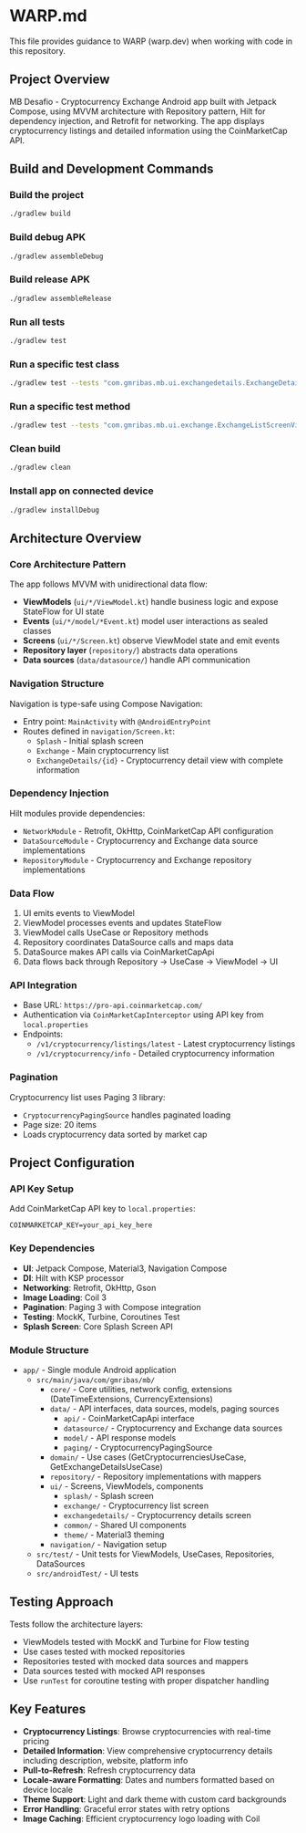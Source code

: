 # WARP.md

This file provides guidance to WARP (warp.dev) when working with code in this repository.

## Project Overview
MB Desafio - Cryptocurrency Exchange Android app built with Jetpack Compose, using MVVM architecture with Repository pattern, Hilt for dependency injection, and Retrofit for networking. The app displays cryptocurrency listings and detailed information using the CoinMarketCap API.

## Build and Development Commands

### Build the project
```bash
./gradlew build
```

### Build debug APK
```bash
./gradlew assembleDebug
```

### Build release APK
```bash
./gradlew assembleRelease
```

### Run all tests
```bash
./gradlew test
```

### Run a specific test class
```bash
./gradlew test --tests "com.gmribas.mb.ui.exchangedetails.ExchangeDetailsScreenViewModelTest"
```

### Run a specific test method
```bash
./gradlew test --tests "com.gmribas.mb.ui.exchange.ExchangeListScreenViewModelTest.testMethodName"
```

### Clean build
```bash
./gradlew clean
```

### Install app on connected device
```bash
./gradlew installDebug
```

## Architecture Overview

### Core Architecture Pattern
The app follows MVVM with unidirectional data flow:
- **ViewModels** (`ui/*/ViewModel.kt`) handle business logic and expose StateFlow for UI state
- **Events** (`ui/*/model/*Event.kt`) model user interactions as sealed classes
- **Screens** (`ui/*/Screen.kt`) observe ViewModel state and emit events
- **Repository layer** (`repository/`) abstracts data operations
- **Data sources** (`data/datasource/`) handle API communication

### Navigation Structure
Navigation is type-safe using Compose Navigation:
- Entry point: `MainActivity` with `@AndroidEntryPoint`
- Routes defined in `navigation/Screen.kt`:
  - `Splash` - Initial splash screen
  - `Exchange` - Main cryptocurrency list
  - `ExchangeDetails/{id}` - Cryptocurrency detail view with complete information

### Dependency Injection
Hilt modules provide dependencies:
- `NetworkModule` - Retrofit, OkHttp, CoinMarketCap API configuration
- `DataSourceModule` - Cryptocurrency and Exchange data source implementations
- `RepositoryModule` - Cryptocurrency and Exchange repository implementations

### Data Flow
1. UI emits events to ViewModel
2. ViewModel processes events and updates StateFlow
3. ViewModel calls UseCase or Repository methods
4. Repository coordinates DataSource calls and maps data
5. DataSource makes API calls via CoinMarketCapApi
6. Data flows back through Repository → UseCase → ViewModel → UI

### API Integration
- Base URL: `https://pro-api.coinmarketcap.com/`
- Authentication via `CoinMarketCapInterceptor` using API key from `local.properties`
- Endpoints:
  - `/v1/cryptocurrency/listings/latest` - Latest cryptocurrency listings
  - `/v1/cryptocurrency/info` - Detailed cryptocurrency information

### Pagination
Cryptocurrency list uses Paging 3 library:
- `CryptocurrencyPagingSource` handles paginated loading
- Page size: 20 items
- Loads cryptocurrency data sorted by market cap

## Project Configuration

### API Key Setup
Add CoinMarketCap API key to `local.properties`:
```
COINMARKETCAP_KEY=your_api_key_here
```

### Key Dependencies
- **UI**: Jetpack Compose, Material3, Navigation Compose
- **DI**: Hilt with KSP processor
- **Networking**: Retrofit, OkHttp, Gson
- **Image Loading**: Coil 3
- **Pagination**: Paging 3 with Compose integration
- **Testing**: MockK, Turbine, Coroutines Test
- **Splash Screen**: Core Splash Screen API

### Module Structure
- `app/` - Single module Android application
  - `src/main/java/com/gmribas/mb/`
    - `core/` - Core utilities, network config, extensions (DateTimeExtensions, CurrencyExtensions)
    - `data/` - API interfaces, data sources, models, paging sources
      - `api/` - CoinMarketCapApi interface
      - `datasource/` - Cryptocurrency and Exchange data sources
      - `model/` - API response models
      - `paging/` - CryptocurrencyPagingSource
    - `domain/` - Use cases (GetCryptocurrenciesUseCase, GetExchangeDetailsUseCase)
    - `repository/` - Repository implementations with mappers
    - `ui/` - Screens, ViewModels, components
      - `splash/` - Splash screen
      - `exchange/` - Cryptocurrency list screen
      - `exchangedetails/` - Cryptocurrency details screen
      - `common/` - Shared UI components
      - `theme/` - Material3 theming
    - `navigation/` - Navigation setup
  - `src/test/` - Unit tests for ViewModels, UseCases, Repositories, DataSources
  - `src/androidTest/` - UI tests

## Testing Approach
Tests follow the architecture layers:
- ViewModels tested with MockK and Turbine for Flow testing
- Use cases tested with mocked repositories
- Repositories tested with mocked data sources and mappers
- Data sources tested with mocked API responses
- Use `runTest` for coroutine testing with proper dispatcher handling

## Key Features
- **Cryptocurrency Listings**: Browse cryptocurrencies with real-time pricing
- **Detailed Information**: View comprehensive cryptocurrency details including description, website, platform info
- **Pull-to-Refresh**: Refresh cryptocurrency data
- **Locale-aware Formatting**: Dates and numbers formatted based on device locale
- **Theme Support**: Light and dark theme with custom card backgrounds
- **Error Handling**: Graceful error states with retry options
- **Image Caching**: Efficient cryptocurrency logo loading with Coil
